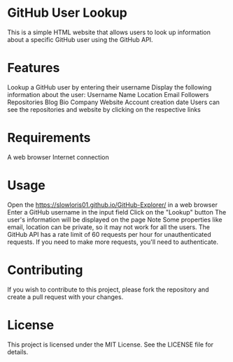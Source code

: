 # GitHub User Lookup
This is a simple HTML website that allows users to look up information about a specific GitHub user using the GitHub API.

# Features
Lookup a GitHub user by entering their username
Display the following information about the user:
Username
Name
Location
Email
Followers
Repositories
Blog
Bio
Company
Website
Account creation date
Users can see the repositories and website by clicking on the respective links
# Requirements
A web browser
Internet connection
# Usage
Open the https://slowloris01.github.io/GitHub-Explorer/ in a web browser
Enter a GitHub username in the input field
Click on the "Lookup" button
The user's information will be displayed on the page
Note
Some properties like email, location can be private, so it may not work for all the users.
The GitHub API has a rate limit of 60 requests per hour for unauthenticated requests. If you need to make more requests, you'll need to authenticate.
# Contributing
If you wish to contribute to this project, please fork the repository and create a pull request with your changes.

# License
This project is licensed under the MIT License. See the LICENSE file for details.
